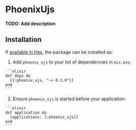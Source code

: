 # PhoenixUjs

**TODO: Add description**

## Installation

If [available in Hex](https://hex.pm/docs/publish), the package can be installed as:

  1. Add `phoenix_ujs` to your list of dependencies in `mix.exs`:

    ```elixir
    def deps do
      [{:phoenix_ujs, "~> 0.1.0"}]
    end
    ```

  2. Ensure `phoenix_ujs` is started before your application:

    ```elixir
    def application do
      [applications: [:phoenix_ujs]]
    end
    ```

